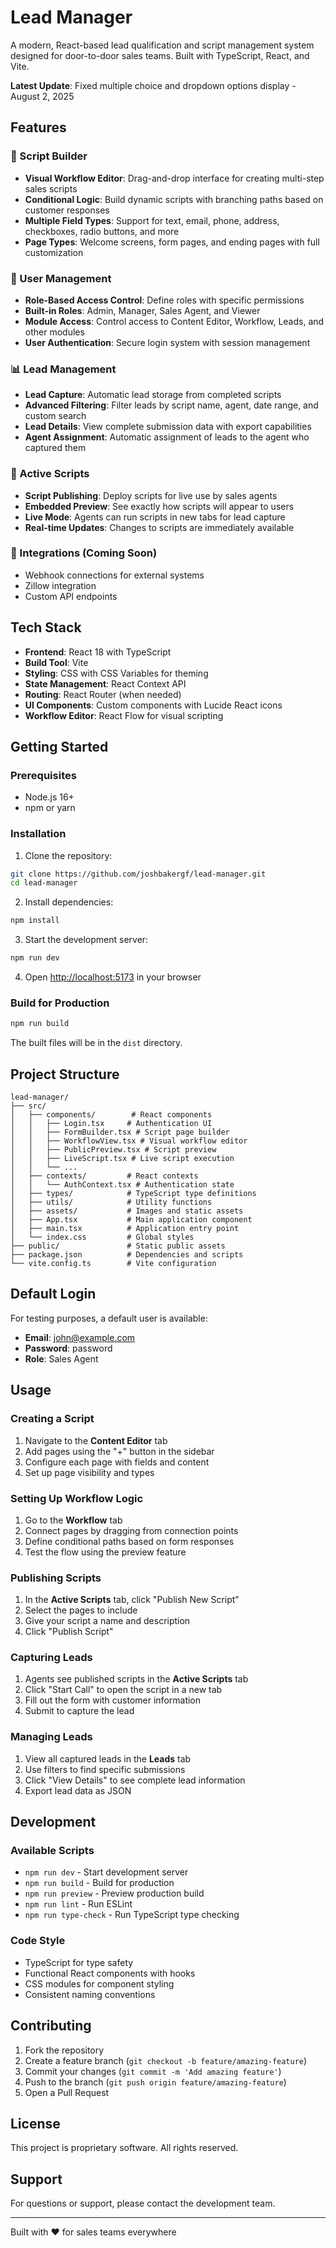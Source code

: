 # Lead Manager

A modern, React-based lead qualification and script management system designed for door-to-door sales teams. Built with TypeScript, React, and Vite.

**Latest Update**: Fixed multiple choice and dropdown options display - August 2, 2025

## Features

### 🎯 Script Builder
- **Visual Workflow Editor**: Drag-and-drop interface for creating multi-step sales scripts
- **Conditional Logic**: Build dynamic scripts with branching paths based on customer responses
- **Multiple Field Types**: Support for text, email, phone, address, checkboxes, radio buttons, and more
- **Page Types**: Welcome screens, form pages, and ending pages with full customization

### 👥 User Management
- **Role-Based Access Control**: Define roles with specific permissions
- **Built-in Roles**: Admin, Manager, Sales Agent, and Viewer
- **Module Access**: Control access to Content Editor, Workflow, Leads, and other modules
- **User Authentication**: Secure login system with session management

### 📊 Lead Management
- **Lead Capture**: Automatic lead storage from completed scripts
- **Advanced Filtering**: Filter leads by script name, agent, date range, and custom search
- **Lead Details**: View complete submission data with export capabilities
- **Agent Assignment**: Automatic assignment of leads to the agent who captured them

### 🚀 Active Scripts
- **Script Publishing**: Deploy scripts for live use by sales agents
- **Embedded Preview**: See exactly how scripts will appear to users
- **Live Mode**: Agents can run scripts in new tabs for lead capture
- **Real-time Updates**: Changes to scripts are immediately available

### 🔗 Integrations (Coming Soon)
- Webhook connections for external systems
- Zillow integration
- Custom API endpoints

## Tech Stack

- **Frontend**: React 18 with TypeScript
- **Build Tool**: Vite
- **Styling**: CSS with CSS Variables for theming
- **State Management**: React Context API
- **Routing**: React Router (when needed)
- **UI Components**: Custom components with Lucide React icons
- **Workflow Editor**: React Flow for visual scripting

## Getting Started

### Prerequisites

- Node.js 16+ 
- npm or yarn

### Installation

1. Clone the repository:
```bash
git clone https://github.com/joshbakergf/lead-manager.git
cd lead-manager
```

2. Install dependencies:
```bash
npm install
```

3. Start the development server:
```bash
npm run dev
```

4. Open [http://localhost:5173](http://localhost:5173) in your browser

### Build for Production

```bash
npm run build
```

The built files will be in the `dist` directory.

## Project Structure

```
lead-manager/
├── src/
│   ├── components/        # React components
│   │   ├── Login.tsx     # Authentication UI
│   │   ├── FormBuilder.tsx # Script page builder
│   │   ├── WorkflowView.tsx # Visual workflow editor
│   │   ├── PublicPreview.tsx # Script preview
│   │   ├── LiveScript.tsx # Live script execution
│   │   └── ...
│   ├── contexts/         # React contexts
│   │   └── AuthContext.tsx # Authentication state
│   ├── types/            # TypeScript type definitions
│   ├── utils/            # Utility functions
│   ├── assets/           # Images and static assets
│   ├── App.tsx           # Main application component
│   ├── main.tsx          # Application entry point
│   └── index.css         # Global styles
├── public/               # Static public assets
├── package.json          # Dependencies and scripts
└── vite.config.ts        # Vite configuration
```

## Default Login

For testing purposes, a default user is available:

- **Email**: john@example.com
- **Password**: password
- **Role**: Sales Agent

## Usage

### Creating a Script

1. Navigate to the **Content Editor** tab
2. Add pages using the "+" button in the sidebar
3. Configure each page with fields and content
4. Set up page visibility and types

### Setting Up Workflow Logic

1. Go to the **Workflow** tab
2. Connect pages by dragging from connection points
3. Define conditional paths based on form responses
4. Test the flow using the preview feature

### Publishing Scripts

1. In the **Active Scripts** tab, click "Publish New Script"
2. Select the pages to include
3. Give your script a name and description
4. Click "Publish Script"

### Capturing Leads

1. Agents see published scripts in the **Active Scripts** tab
2. Click "Start Call" to open the script in a new tab
3. Fill out the form with customer information
4. Submit to capture the lead

### Managing Leads

1. View all captured leads in the **Leads** tab
2. Use filters to find specific submissions
3. Click "View Details" to see complete lead information
4. Export lead data as JSON

## Development

### Available Scripts

- `npm run dev` - Start development server
- `npm run build` - Build for production
- `npm run preview` - Preview production build
- `npm run lint` - Run ESLint
- `npm run type-check` - Run TypeScript type checking

### Code Style

- TypeScript for type safety
- Functional React components with hooks
- CSS modules for component styling
- Consistent naming conventions

## Contributing

1. Fork the repository
2. Create a feature branch (`git checkout -b feature/amazing-feature`)
3. Commit your changes (`git commit -m 'Add amazing feature'`)
4. Push to the branch (`git push origin feature/amazing-feature`)
5. Open a Pull Request

## License

This project is proprietary software. All rights reserved.

## Support

For questions or support, please contact the development team.

---

Built with ❤️ for sales teams everywhere